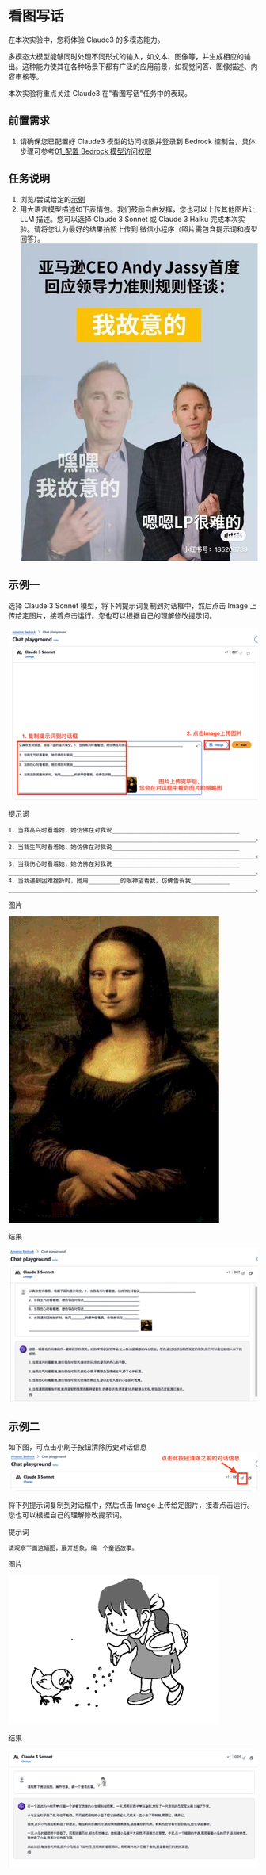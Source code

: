 # 看图写话

在本次实验中，您将体验 Claude3 的多模态能力。

多模态大模型能够同时处理不同形式的输入，如文本、图像等，并生成相应的输出。这种能力使其在各种场景下都有广泛的应用前景，如视觉问答、图像描述、内容审核等。

本次实验将重点关注 Claude3 在"看图写话"任务中的表现。

## 前置需求

1. 请确保您已配置好 Claude3 模型的访问权限并登录到 Bedrock 控制台，具体步骤可参考[01\_配置 Bedrock 模型访问权限](../01_前置需求/01_配置Bedrock模型访问权限.md)

## 任务说明

1. 浏览/尝试给定的[示例](#示例)
2. 用大语言模型描述如下表情包。我们鼓励自由发挥，您也可以上传其他图片让 LLM 描述。您可以选择 Claude 3 Sonnet 或 Claude 3 Haiku 完成本次实验。请将您认为最好的结果拍照上传到 微信小程序（照片需包含提示词和模型回答）。
   ![image](../../images/07_workshop_images/meme.png)

## 示例一

选择 Claude 3 Sonnet 模型，将下列提示词复制到对话框中，然后点击 Image 上传给定图片，接着点击运行。您也可以根据自己的理解修改提示词。

![image](../../images/07_workshop_images/image_2_text_01.png)

提示词

```
1．当我高兴时看着她，她仿佛在对我说____________________________________
______________________________________________________________________。
2．当我生气时看着她，她仿佛在对我说____________________________________
______________________________________________________________________。
3．当我伤心时看着她，她仿佛在对我说____________________________________
______________________________________________________________________。
4．当我遇到困难挫折时，她用_________的眼神望着我，仿佛告诉我___________
______________________________________________________________________。
```

图片

![image](../../images/07_workshop_images/image_2_text_02.png)

结果

![image](../../images/07_workshop_images/image_2_text_03.png)

## 示例二

如下图，可点击小刷子按钮清除历史对话信息
![image](../../images/07_workshop_images/image_2_text_04.png)

将下列提示词复制到对话框中，然后点击 Image 上传给定图片，接着点击运行。您也可以根据自己的理解修改提示词。

提示词

```
请观察下面这幅图，展开想象，编一个童话故事。
```

图片

![image](../../images/07_workshop_images/image_2_text_05.png)

结果

![image](../../images/07_workshop_images/image_2_text_06.png)
